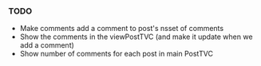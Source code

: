 ### TODO

* Make comments add a comment to post's nsset of comments
* Show the comments in the viewPostTVC (and make it update when we add a comment)
* Show number of comments for each post in main PostTVC